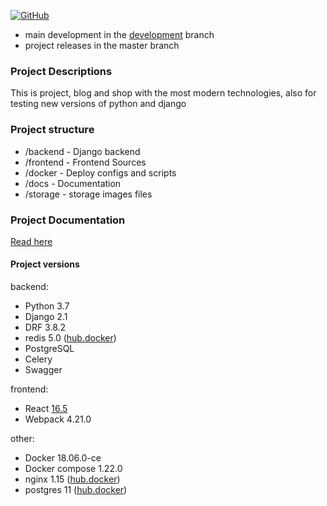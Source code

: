 

[![GitHub](https://img.shields.io/github/license/mashape/apistatus.svg)](https://github.com/63phc/lks.git)


* main development in the [development](https://github.com/63phc/lks/tree/develop) branch
* project releases in the master branch

### Project Descriptions
 This is project, blog and shop with the most modern technologies, also for testing new versions of python and django

### Project structure
 - /backend 		- Django backend
 - /frontend        - Frontend Sources
 - /docker			- Deploy configs and scripts
 - /docs 			- Documentation 
 - /storage        - storage images files

### Project Documentation
[Read here](docs/README.md)

#### Project versions 

backend:
* Python 3.7 
* Django 2.1
* DRF 3.8.2
* redis 5.0 ([hub.docker](https://hub.docker.com/_/redis/))
* PostgreSQL 
* Celery 
* Swagger 

frontend:
* React [16.5](https://reactjs.org/versions)
* Webpack 4.21.0

other:
* Docker 18.06.0-ce
* Docker compose 1.22.0
* nginx 1.15 ([hub.docker](https://hub.docker.com/_/nginx/))
* postgres 11 ([hub.docker](https://hub.docker.com/_/postgres/))
